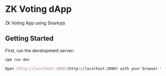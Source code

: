 # ZK Voting dApp

Zk Voting App using Snarkyjs

## Getting Started

First, run the development server:

```bash
npm run dev

Open [http://localhost:3000](http://localhost:3000) with your browser to see the result.
